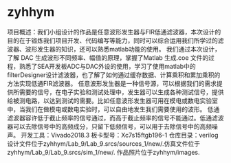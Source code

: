 # zyhhym
项目概述：我们小组设计的作品是任意波形发生器与FIR低通滤波器，本次设计的目的在于锻炼我们项目开发、代码编写等能力，同时可以综合运用我们所学过的滤波器、波形发生器的知识，还可以熟悉matlab功能的使用。
我们通过本次设计，了解 DAC 生成波形不同频率、幅值的原理，掌握了Matlab 生成.coe 文件的过程，熟悉了SEA开发板ADC与DAC外设的使用，学习了使用matlab中的filterDesigner设计滤波器，也了解了如何通过缓存数据、计算乘积和累加乘积的方法实现低通FIR滤波器。
任意波形发生器是一种信号源，可以根据我们的需求提供所需要的信号，在电子实验和测试处理中，发生器可以生成各种测试信号，提供给被测电路，以达到测试的需要。比如任意波形发生器可用在模电或数电实验室中，当我们在做模电或数电实验时，可以自由地发生我们需要使用的波形。
低通滤波器容许低于截止频率的信号通过，而高于截止频率的信号不能通过。低通滤波器可以去除信号中的高频成分，只留下低频信号，可以用于去除信号中的高频噪声。
开发工具：Vivado2018.3
板卡型号：Xc7s15ftgb196-1
仓库目录：verilog设计文件位于zyhhym/Lab_9/Lab_9.srcs/sources_1/new/.仿真文件位于zyhhym/Lab_9/Lab_9.srcs/sim_1/new/.
         作品照片位于zyhhym/images.

